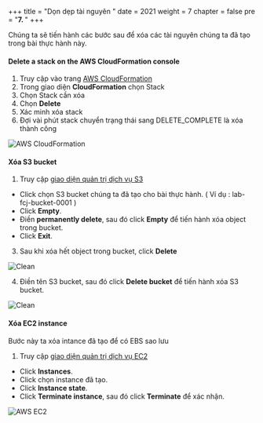 +++
title = "Dọn dẹp tài nguyên  "
date = 2021
weight = 7
chapter = false
pre = "<b>7. </b>"
+++

Chúng ta sẽ tiến hành các bước sau để xóa các tài nguyên chúng ta đã tạo trong bài thực hành này.

#### Delete a stack on the AWS CloudFormation console

1. Truy cập vào trang [AWS CloudFormation](https://console.aws.amazon.com/cloudformation/)
2. Trong giao diện **CloudFormation** chọn Stack
3. Chọn Stack cần xóa
4. Chọn **Delete**
5. Xác minh xóa stack
6. Đợi vài phút stack chuyển trạng thái sang DELETE_COMPLETE là xóa thành công

![AWS CloudFormation](/images/7.clean/001-clean.PNG)

#### Xóa S3 bucket

1. Truy cập [giao diện quản trị dịch vụ S3](https://s3.console.aws.amazon.com/s3/home)
  + Click chọn S3 bucket chúng ta đã tạo cho bài thực hành. ( Ví dụ : lab-fcj-bucket-0001 )
  + Click **Empty**.
  + Điền **permanently delete**, sau đó click **Empty** để tiến hành xóa object trong bucket.
  + Click **Exit**.

3. Sau khi xóa hết object trong bucket, click **Delete**

![Clean](/images/7.clean/003-clean.PNG)

4. Điền tên S3 bucket, sau đó click **Delete bucket** để tiến hành xóa S3 bucket.

![Clean](/images/7.clean/004-clean.PNG)

#### Xóa EC2 instance

Bước này ta xóa intance đã tạo để có EBS sao lưu

1. Truy cập [giao diện quản trị dịch vụ EC2](https://console.aws.amazon.com/ec2/v2/home)
  + Click **Instances**.
  + Click chọn  instance đã tạo. 
  + Click **Instance state**.
  + Click **Terminate instance**, sau đó click **Terminate** để xác nhận.

![AWS EC2](/images/7.clean/002-clean.PNG)
  